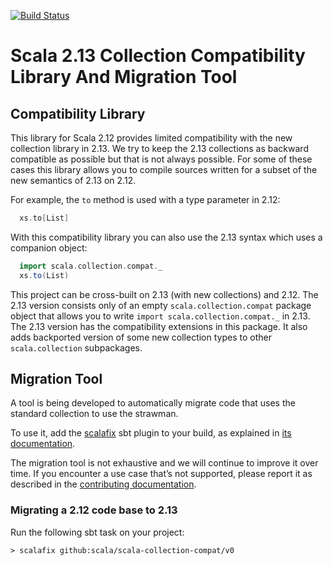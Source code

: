 [![Build Status](https://travis-ci.org/scala/scala-collection-compat.svg?branch=master)](https://travis-ci.org/scala/scala-collection-compat)

Scala 2.13 Collection Compatibility Library And Migration Tool
==============================================================

## Compatibility Library

This library for Scala 2.12 provides limited compatibility with the new collection library in 2.13. We try to keep the
2.13 collections as backward compatible as possible but that is not always possible. For some of these cases this
library allows you to compile sources written for a subset of the new semantics of 2.13 on 2.12.

For example, the `to` method is used with a type parameter in 2.12:

```scala
  xs.to[List]
```

With this compatibility library you can also use the 2.13 syntax which uses a companion object:

```scala
  import scala.collection.compat._
  xs.to(List)
```

This project can be cross-built on 2.13 (with new collections) and 2.12. The 2.13 version consists only of an
empty `scala.collection.compat` package object that allows you to write `import scala.collection.compat._` in 2.13. 
The 2.13 version has the compatibility extensions in this package. It also adds backported version of some new collection
types to other `scala.collection` subpackages.

## Migration Tool

A tool is being developed to automatically migrate code that uses the standard
collection to use the strawman.

To use it, add the [scalafix](https://scalacenter.github.io/scalafix/) sbt plugin
to your build, as explained in
[its documentation](https://scalacenter.github.io/scalafix/#Installation).

The migration tool is not exhaustive and we will continue to improve
it over time. If you encounter a use case that’s not supported, please
report it as described in the
[contributing documentation](CONTRIBUTING.md#migration-tool).

### Migrating a 2.12 code base to 2.13

Run the following sbt task on your project:

~~~
> scalafix github:scala/scala-collection-compat/v0
~~~
